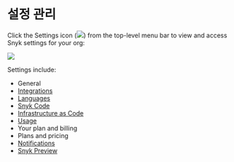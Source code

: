 # 설정 관리

Click the Settings icon (![](../../../.gitbook/assets/cog\_icon.png)) from the top-level menu bar to view and access Snyk settings for your org:

![](../../../.gitbook/assets/Settings.png)

Settings include:

* General
* [Integrations](https://docs.snyk.io/integrations)
* [Languages](broken-reference)
* [Snyk Code](https://docs.snyk.io/snyk-code)
* [Infrastructure as Code](https://docs.snyk.io/snyk-infrastructure-as-code)
* [Usage](https://docs.snyk.io/user-and-group-management/managing-settings/usage-page-details)
* Your plan and billing
* Plans and pricing
* [Notifications](https://docs.snyk.io/user-and-group-management/notifications/notification-management)
* [Snyk Preview](snyk-preview.md)
